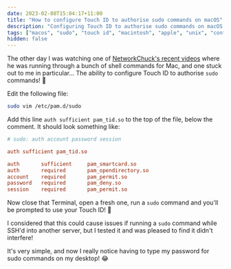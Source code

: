 ```yaml
---
date: 2023-02-08T15:04:17+11:00
title: "How to configure Touch ID to authorise sudo commands on macOS"
description: "Configuring Touch ID to authorise sudo commands on macOS (at a system-wide scope)"
tags: ["macos", "sudo", "touch id", "macintosh", "apple", "unix", "configuration", "terminal", "shell", "command line", "cli"]
hidden: false
---
```


The other day I was watching one of [NetworkChuck's recent videos](https://www.youtube.com/watch?v=qOrlYzqXPa8) where he was running through a bunch of shell commands for Mac, and one stuck out to me in particular... The ability to configure Touch ID to authorise `sudo` commands! 🤯

Edit the following file:

```bash
sudo vim /etc/pam.d/sudo
```

Add this line `auth sufficient pam_tid.so` to the top of the file, below the comment. It should look something like:

```conf
# sudo: auth account password session

auth sufficient pam_tid.so

auth       sufficient     pam_smartcard.so
auth       required       pam_opendirectory.so
account    required       pam_permit.so
password   required       pam_deny.so
session    required       pam_permit.so
```

Now close that Terminal, open a fresh one, run a `sudo` command and you'll be prompted to use your Touch ID! 🎉

I considered that this could cause issues if running a `sudo` command while SSH'd into another server, but I tested it and was pleased to find it didn't interfere!

It's very simple, and now I really notice having to type my password for sudo commands on my desktop! 😂